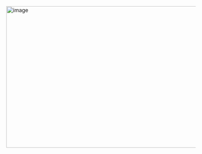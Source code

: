 <img width="910" height="378" alt="image" src="https://github.com/user-attachments/assets/cf38e7d5-ccef-4fe4-a602-1643c2933915" />

